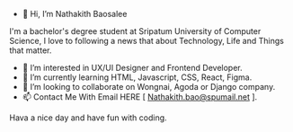 - 👋 Hi, I’m Nathakith Baosalee

I'm a bachelor's degree student at Sripatum University of Computer Science, 
I love to following a news that about Technology, Life and Things that matter.

- 👀 I’m interested in UX/UI Designer and Frontend Developer.
- 🌱 I’m currently learning HTML, Javascript, CSS, React, Figma.
- 💞️ I’m looking to collaborate on Wongnai, Agoda or Django company.
- 📫 Contact Me With Email HERE [ Nathakith.bao@spumail.net ].

Hava a nice day and have fun with coding.

